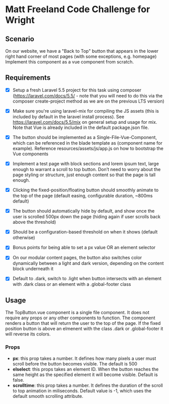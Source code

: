 # Matt Freeland Code Challenge for Wright
## Scenario
  On our website, we have a "Back to Top" button that appears in the lower right hand corner of most pages (with some exceptions, e.g. homepage) Implement this component as a vue component from scratch.

## Requirements

- [x] Setup a fresh Laravel 5.5 project for this task using composer (https://laravel.com/docs/5.5/ - note that you will need to do this via the composer create-project method as we are on the previous LTS version)
- [x] Make sure you're using laravel-mix for compiling the JS assets (this is included by default in the laravel install process). See https://laravel.com/docs/5.5/mix on general setup and usage for mix. Note that Vue is already included in the default package.json file.
- [x] The button should be implemented as a Single-File-Vue-Component, which can be referenced in the blade template as <to-top :props></to-top> (component name for example). Reference resources/assets/js/app.js on how to bootstrap the Vue components
- [x] Implement a test page with block sections and lorem ipsum text, large enough to warrant a scroll to top button. Don’t need to worry about the page styling or structure, just enough content so that the page is tall enough.
- [x] Clicking the fixed-position/floating button should smoothly animate to the top of the page (default easing, configurable duration, ~800ms default)
- [x] The button should automatically hide by default, and show once the user is scrolled 500px down the page (hiding again if user scrolls back above the threshold)
- [x] Should be a configuration-based threshold on when it shows (default otherwise)
- [x] Bonus points for being able to set a px value OR an element selector
- [x] On our modular content pages, the button also switches color dynamically between a light and dark version, depending on the content block underneath it
- [x] Default to .dark, switch to .light when button intersects with an element with .dark class or an element with a .global-footer class


## Usage
The TopButton.vue component is a single file component. It does not require any props or any other components to function. The component renders a button that will return the user to the top of the page. If the fixed position button is above an elmenent with the class .dark or .global-footer it will reverse its colors.

### Props
- **px**: this prop takes a number. It defines how many pixels a user must scroll before the button becomes visible. The default is 500
- **elselect**: this props takes an element ID. When the button reaches the same height as the specified element it will become visible. Default is false.
- **scrolltime**: this prop takes a number. It defines the duration of the scroll to top animation in miliseconds. Default value is -1, which uses the default smooth scrolling attribute.
